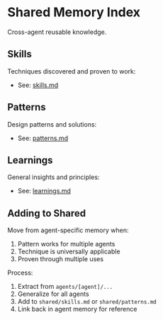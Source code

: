 # Shared Memory Index

Cross-agent reusable knowledge.

## Skills

Techniques discovered and proven to work:
- See: [skills.md](./skills.md)

## Patterns

Design patterns and solutions:
- See: [patterns.md](./patterns.md)

## Learnings

General insights and principles:
- See: [learnings.md](./learnings.md)

## Adding to Shared

Move from agent-specific memory when:
1. Pattern works for multiple agents
2. Technique is universally applicable
3. Proven through multiple uses

Process:
1. Extract from `agents/[agent]/...`
2. Generalize for all agents
3. Add to `shared/skills.md` or `shared/patterns.md`
4. Link back in agent memory for reference
